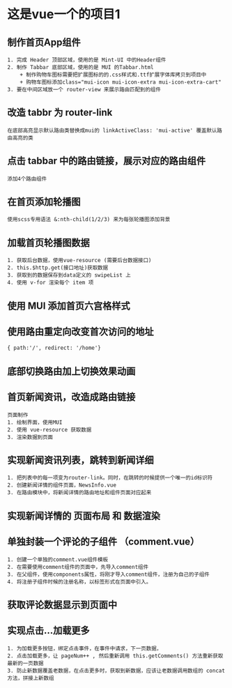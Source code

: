 # 这是vue一个的项目1

## 制作首页App组件
    1. 完成 Header 顶部区域，使用的是 Mint-UI 中的Header组件
    2. 制作 Tabbar 底部区域，使用的是 MUI 的Tabbar.html
        + 制作购物车图标需要把扩展图标的的.css样式和.ttf扩展字体库拷贝到项目中
        + 购物车图标添加class="mui-icon mui-icon-extra mui-icon-extra-cart"
    3. 要在中间区域放一个 router-view 来展示路由匹配到的组件

## 改造 tabbr 为 router-link
    在底部高亮显示默认路由类替换成mui的 linkActiveClass: 'mui-active' 覆盖默认路由高亮的类

## 点击 tabbar 中的路由链接，展示对应的路由组件
    添加4个路由组件

## 在首页添加轮播图 
    使用scss专用语法 &:nth-child(1/2/3) 来为每张轮播图添加背景
## 加载首页轮播图数据
    1. 获取后台数据，使用vue-resource (需要后台数据接口)
    2. this.$http.get(接口地址)获取数据
    3. 获取到的数据保存到data定义的 swipeList 上
    4. 使用 v-for 渲染每个 item 项
## 使用 MUI 添加首页六宫格样式

## 使用路由重定向改变首次访问的地址
    { path:'/', redirect: '/home'}
## 底部切换路由加上切换效果动画

## 首页新闻资讯，改造成路由链接
    页面制作
    1. 绘制界面，使用MUI
    2. 使用 vue-resource 获取数据
    3. 渲染数据到页面
## 实现新闻资讯列表，跳转到新闻详细
    1. 把列表中的每一项变为router-link。同时，在跳转的时候提供一个唯一的id标识符
    2. 创建新闻详情的组件页面，NewsInfo.vue
    3. 在路由模块中，将新闻详情的路由地址和组件页面对应起来
## 实现新闻详情的 页面布局 和 数据渲染

## 单独封装一个评论的子组件 （comment.vue）
    1. 创建一个单独的comment.vue组件模板
    2. 在需要使用comment组件的页面中，先导入comment组件
    3. 在父组件，使用components属性，将刚才导入comment组件，注册为自己的子组件
    4. 将注册子组件时候的注册名称，以标签形式在页面中引入。
## 获取评论数据显示到页面中

## 实现点击...加载更多
    1. 为加载更多按钮，绑定点击事件，在事件中请求，下一页数据，
    2. 点击加载更多，让 pageNum++ , 然后重新调用 this.getComments() 方法重新获取最新的一页数据
    3. 防止新数据覆盖老数据，在点击更多时，获取到新数据，应该让老数据调用数组的 concat 方法，拼接上新数组